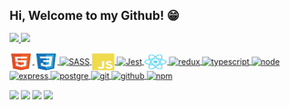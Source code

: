  ## Hi, Welcome to my Github! 😁



 <div>
   <a href="https://github.com/BraynnerM">
   <img height="180em" src="https://github-readme-stats.vercel.app/api?username=BraynnerM&show_icons=true&theme=tokyonight&include_all_commits=true&count_private=true"/>
   <img height="180em" src="https://github-readme-stats.vercel.app/api/top-langs/?username=BraynnerM&layout=compact&langs_count=6&theme=tokyonight"/>

</div>
<div style="display: inline_block"><br>
 <img align="center" alt="HTML" height="30" width="40" src="https://raw.githubusercontent.com/devicons/devicon/master/icons/html5/html5-original.svg">
 <img align="center" alt="CSS" height="30" width="40" src="https://raw.githubusercontent.com/devicons/devicon/master/icons/css3/css3-original.svg">
 <img align="center" alt="SASS" height="30" width="40" src="https://cdn.jsdelivr.net/gh/devicons/devicon/icons/sass/sass-original.svg">
 <img align="center" alt="Js" height="30" width="40" src="https://raw.githubusercontent.com/devicons/devicon/master/icons/javascript/javascript-plain.svg"> 
 <img align="center" alt="Jest" height="30" width="40" src="https://cdn.jsdelivr.net/gh/devicons/devicon/icons/jest/jest-plain.svg">  
 <img align="center" alt="react" height="30" width="40" src="https://raw.githubusercontent.com/devicons/devicon/master/icons/react/react-original.svg"> 
 <img align="center" alt="redux" height="30" width="40" src="https://cdn.jsdelivr.net/gh/devicons/devicon/icons/redux/redux-original.svg">
 <img align="center" alt="typescript" height="30" width="40" src="https://cdn.jsdelivr.net/gh/devicons/devicon/icons/typescript/typescript-plain.svg">
 <img align="center" alt="node" height="30" width="40" src="https://cdn.jsdelivr.net/gh/devicons/devicon/icons/nodejs/nodejs-original.svg">
 <img align="center" alt="express" height="30" width="40" src="https://cdn.jsdelivr.net/gh/devicons/devicon/icons/express/express-original.svg">
 <img align="center" alt="postgre" height="30" width="40" src="https://cdn.jsdelivr.net/gh/devicons/devicon/icons/postgresql/postgresql-original.svg">
 <img align="center" alt="git" height="30" width="40" src="https://cdn.jsdelivr.net/gh/devicons/devicon/icons/git/git-original.svg">
 <img align="center" alt="github" height="30" width="40" src="https://cdn.jsdelivr.net/gh/devicons/devicon/icons/github/github-original.svg">
 <img align="center" alt="npm" height="30" width="40" src="https://cdn.jsdelivr.net/gh/devicons/devicon/icons/npm/npm-original-wordmark.svg">
         
</div>
 
 <br>
 
<div> 
 <a href="mailto:braynnermarques@hotmail.com"><img src="https://img.shields.io/badge/-Hotmail-%23333?style=for-the-badge&logo=gmail&logoColor=white" target="_blank"></a> 
 <a href="https://api.whatsapp.com/send?phone=+5564993209973&text=Ol%C3%A1!" target="_blank"><img src="https://img.shields.io/badge/-whatsapp-008000?style=for-the-badge&logo=whatsapp&logoColor=white"></a>
 <a href="https://www.linkedin.com/in/braynner/" target="_blank"><img src="https://img.shields.io/badge/-LinkedIn-%230077B5?style=for-the-badge&logo=linkedin&logoColor=white" target="_blank"></a> 
 <a href="https://www.frontendmentor.io/profile/BraynnerM" target="_blank"><img src="https://img.shields.io/badge/-FRONTEND_MENTOR-FAFAFA?style=for-the-badge&logo=frontendmentor&logoColor=gray" target="_blank"></a>  

 <!-- ![Snake animation](https://github.com/BraynnerM/BraynnerM/blob/output/github-contribution-grid-snake.svg) -->

 </div>
